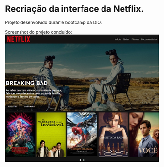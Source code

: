 # Recriação da interface da Netflix.

Projeto desenvolvido durante bootcamp da DIO.

Screenshot do projeto concluído:
![recriação inteface netflix](img/screenshot.jpeg)